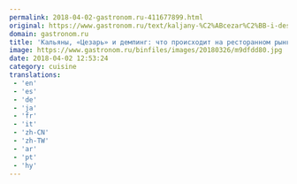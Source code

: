 ```yaml
---
permalink: 2018-04-02-gastronom.ru-411677899.html
original: https://www.gastronom.ru/text/kaljany-%C2%ABcezar%C2%BB-i-deshevyj-kofe-chto-proishodit-na-restorannom-rynke-v-regionah-1009902
domain: gastronom.ru
title: 'Кальяны, «Цезарь» и демпинг: что происходит на ресторанном рынке в регионах'
image: https://www.gastronom.ru/binfiles/images/20180326/m9dfdd80.jpg
date: 2018-04-02 12:53:24
category: cuisine
translations: 
 - 'en'
 - 'es'
 - 'de'
 - 'ja'
 - 'fr'
 - 'it'
 - 'zh-CN'
 - 'zh-TW'
 - 'ar'
 - 'pt'
 - 'hy'
---
```



